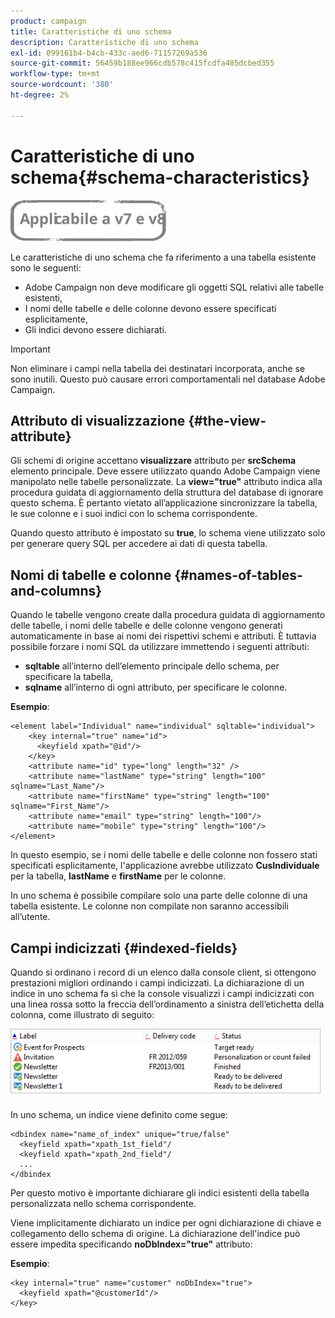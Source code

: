 ```yaml
---
product: campaign
title: Caratteristiche di uno schema
description: Caratteristiche di uno schema
exl-id: 099161b4-b4cb-433c-aed6-71157269a536
source-git-commit: 56459b188ee966cdb578c415fcdfa485dcbed355
workflow-type: tm+mt
source-wordcount: '380'
ht-degree: 2%

---
```


# Caratteristiche di uno schema{#schema-characteristics}

![](../../assets/common.svg)

Le caratteristiche di uno schema che fa riferimento a una tabella esistente sono le seguenti:

* Adobe Campaign non deve modificare gli oggetti SQL relativi alle tabelle esistenti,
* I nomi delle tabelle e delle colonne devono essere specificati esplicitamente,
* Gli indici devono essere dichiarati.

>[!IMPORTANT]
>
>Non eliminare i campi nella tabella dei destinatari incorporata, anche se sono inutili. Questo può causare errori comportamentali nel database Adobe Campaign.

## Attributo di visualizzazione {#the-view-attribute}

Gli schemi di origine accettano **visualizzare** attributo per **srcSchema** elemento principale. Deve essere utilizzato quando Adobe Campaign viene manipolato nelle tabelle personalizzate. La **view=&quot;true&quot;** attributo indica alla procedura guidata di aggiornamento della struttura del database di ignorare questo schema. È pertanto vietato all’applicazione sincronizzare la tabella, le sue colonne e i suoi indici con lo schema corrispondente.

Quando questo attributo è impostato su **true**, lo schema viene utilizzato solo per generare query SQL per accedere ai dati di questa tabella.

## Nomi di tabelle e colonne {#names-of-tables-and-columns}

Quando le tabelle vengono create dalla procedura guidata di aggiornamento delle tabelle, i nomi delle tabelle e delle colonne vengono generati automaticamente in base ai nomi dei rispettivi schemi e attributi. È tuttavia possibile forzare i nomi SQL da utilizzare immettendo i seguenti attributi:

* **sqltable** all’interno dell’elemento principale dello schema, per specificare la tabella,
* **sqlname** all’interno di ogni attributo, per specificare le colonne.

**Esempio**:

```
<element label="Individual" name="individual" sqltable="individual">
    <key internal="true" name="id">
      <keyfield xpath="@id"/>
    </key> 
    <attribute name="id" type="long" length="32" />
    <attribute name="lastName" type="string" length="100" sqlname="Last_Name"/>
    <attribute name="firstName" type="string" length="100" sqlname="First_Name"/>
    <attribute name="email" type="string" length="100"/>
    <attribute name="mobile" type="string" length="100"/>
</element>
```

In questo esempio, se i nomi delle tabelle e delle colonne non fossero stati specificati esplicitamente, l&#39;applicazione avrebbe utilizzato **CusIndividuale** per la tabella, **lastName** e **firstName** per le colonne.

In uno schema è possibile compilare solo una parte delle colonne di una tabella esistente. Le colonne non compilate non saranno accessibili all’utente.

## Campi indicizzati {#indexed-fields}

Quando si ordinano i record di un elenco dalla console client, si ottengono prestazioni migliori ordinando i campi indicizzati. La dichiarazione di un indice in uno schema fa sì che la console visualizzi i campi indicizzati con una linea rossa sotto la freccia dell’ordinamento a sinistra dell’etichetta della colonna, come illustrato di seguito:

![](assets/s_ncs_integration_mapping_index.png)

In uno schema, un indice viene definito come segue:

```
<dbindex name="name_of_index" unique="true/false"
  <keyfield xpath="xpath_1st_field"/
  <keyfield xpath="xpath_2nd_field"/
  ...
</dbindex
```

Per questo motivo è importante dichiarare gli indici esistenti della tabella personalizzata nello schema corrispondente.

Viene implicitamente dichiarato un indice per ogni dichiarazione di chiave e collegamento dello schema di origine. La dichiarazione dell&#39;indice può essere impedita specificando **noDbIndex=&quot;true&quot;** attributo:

**Esempio**:

```
<key internal="true" name="customer" noDbIndex="true">
  <keyfield xpath="@customerId"/>
</key>
```
